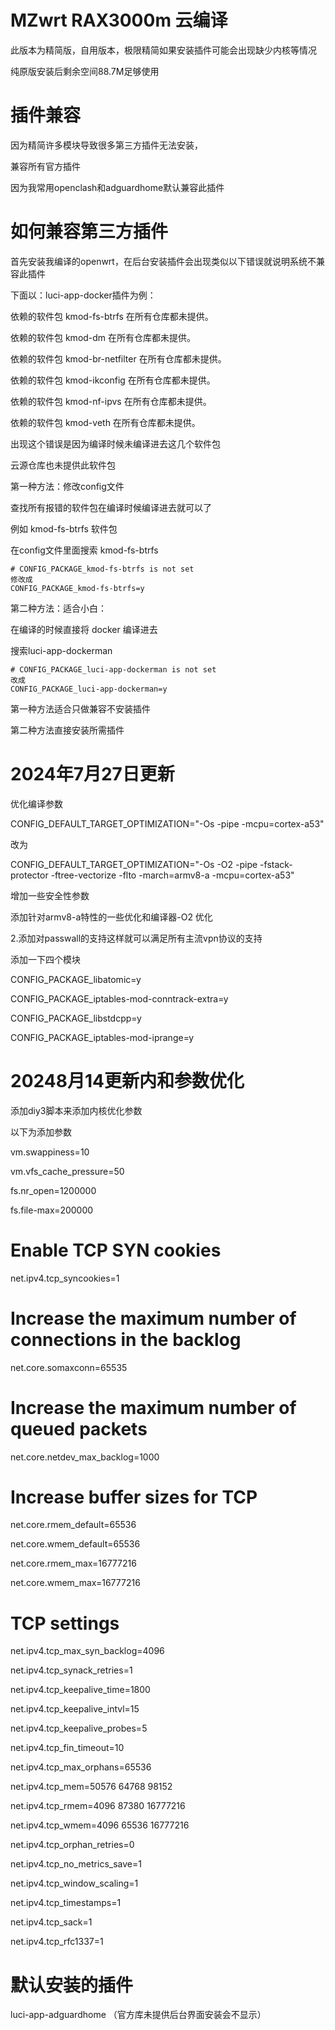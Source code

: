 # MZwrt RAX3000m 云编译
此版本为精简版，自用版本，极限精简如果安装插件可能会出现缺少内核等情况

纯原版安装后剩余空间88.7M足够使用


# 插件兼容
因为精简许多模块导致很多第三方插件无法安装，

兼容所有官方插件

因为我常用openclash和adguardhome默认兼容此插件

# 如何兼容第三方插件

首先安装我编译的openwrt，在后台安装插件会出现类似以下错误就说明系统不兼容此插件

下面以：luci-app-docker插件为例：


依赖的软件包 kmod-fs-btrfs 在所有仓库都未提供。

依赖的软件包 kmod-dm 在所有仓库都未提供。

依赖的软件包 kmod-br-netfilter 在所有仓库都未提供。

依赖的软件包 kmod-ikconfig 在所有仓库都未提供。

依赖的软件包 kmod-nf-ipvs 在所有仓库都未提供。

依赖的软件包 kmod-veth 在所有仓库都未提供。

出现这个错误是因为编译时候未编译进去这几个软件包

云源仓库也未提供此软件包

第一种方法：修改config文件

查找所有报错的软件包在编译时候编译进去就可以了

例如 kmod-fs-btrfs 软件包

在config文件里面搜索 kmod-fs-btrfs 

    # CONFIG_PACKAGE_kmod-fs-btrfs is not set
    修改成
    CONFIG_PACKAGE_kmod-fs-btrfs=y

第二种方法：适合小白：

在编译的时候直接将 docker 编译进去


搜索luci-app-dockerman

    # CONFIG_PACKAGE_luci-app-dockerman is not set
    改成
    CONFIG_PACKAGE_luci-app-dockerman=y


第一种方法适合只做兼容不安装插件

第二种方法直接安装所需插件

# 2024年7月27日更新

优化编译参数

CONFIG_DEFAULT_TARGET_OPTIMIZATION="-Os -pipe -mcpu=cortex-a53" 

改为

CONFIG_DEFAULT_TARGET_OPTIMIZATION="-Os -O2 -pipe -fstack-protector -ftree-vectorize -flto -march=armv8-a -mcpu=cortex-a53"

增加一些安全性参数

添加针对armv8-a特性的一些优化和编译器-O2 优化

2.添加对passwall的支持这样就可以满足所有主流vpn协议的支持

添加一下四个模块

CONFIG_PACKAGE_libatomic=y

CONFIG_PACKAGE_iptables-mod-conntrack-extra=y

CONFIG_PACKAGE_libstdcpp=y

CONFIG_PACKAGE_iptables-mod-iprange=y

# 20248月14更新内和参数优化

添加diy3脚本来添加内核优化参数

以下为添加参数

vm.swappiness=10

vm.vfs_cache_pressure=50

fs.nr_open=1200000

fs.file-max=200000

# Enable TCP SYN cookies

net.ipv4.tcp_syncookies=1

# Increase the maximum number of connections in the backlog

net.core.somaxconn=65535

# Increase the maximum number of queued packets

net.core.netdev_max_backlog=1000

# Increase buffer sizes for TCP

net.core.rmem_default=65536

net.core.wmem_default=65536

net.core.rmem_max=16777216

net.core.wmem_max=16777216


# TCP settings

net.ipv4.tcp_max_syn_backlog=4096

net.ipv4.tcp_synack_retries=1

net.ipv4.tcp_keepalive_time=1800

net.ipv4.tcp_keepalive_intvl=15

net.ipv4.tcp_keepalive_probes=5

net.ipv4.tcp_fin_timeout=10

net.ipv4.tcp_max_orphans=65536

net.ipv4.tcp_mem=50576 64768 98152

net.ipv4.tcp_rmem=4096 87380 16777216

net.ipv4.tcp_wmem=4096 65536 16777216

net.ipv4.tcp_orphan_retries=0

net.ipv4.tcp_no_metrics_save=1

net.ipv4.tcp_window_scaling=1

net.ipv4.tcp_timestamps=1

net.ipv4.tcp_sack=1

net.ipv4.tcp_rfc1337=1


# 默认安装的插件
luci-app-adguardhome  （官方库未提供后台界面安装会不显示）

